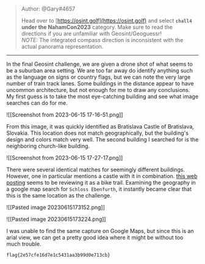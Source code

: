 >Author: @Gary#4657  
>
>Head over to [https://osint.golf](https://osint.golf) and select **`chall4` under the NahamCon2023** category. Make sure to read the directions if you are unfamiliar with Geosint/Geoguessr!  
>_NOTE:_ The integrated compass direction is inconsistent with the actual panorama representation.
---------------------------------------
In the final Geosint challenge, we are given a drone shot of what seems to be a suburban area setting. We are too far away do identify anything such as the language on signs or country flags, but we can note the very large number of train track lanes. Some buildings in the distance appear to have uncommon architecture, but not enough for me to draw any conclusions. My first guess is to take the most eye-catching building and see what image searches can do for me.

![[Screenshot from 2023-06-15 17-16-51.png]]

From this image, it was quickly identified as Bratislava Castle of Bratislava, Slovakia. This location does not match geographically, but the building's design and colors match very well. The second building I searched for is the neighboring church-like building.

![[Screenshot from 2023-06-15 17-27-17.png]]

There were several identical matches for seemingly different buildings. However, one in particular mentions a castle with it in combination. [this web posting](https://www.komoot.com/highlight/3217858) seems to be reviewing it as a bike trail. Examining the geography in a google map search for `Schloss Ebenfurth`, it instantly became clear that this is the same location as the challenge.

![[Pasted image 20230615173152.png]]

![[Pasted image 20230615173224.png]]

I was unable to find the same capture on Google Maps, but since this is an arial view, we can get a pretty good idea where it might be without too much trouble.


`flag{2e57cfe16d7e1c5431aa3b99d0e713cb}`